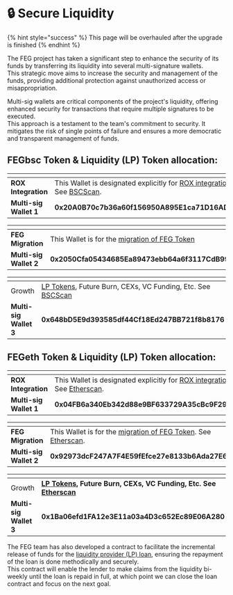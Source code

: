 # 🔒 Secure Liquidity

{% hint style="success" %}
This page will be overhauled after the upgrade is finished
{% endhint %}

The FEG project has taken a significant step to enhance the security of its funds by transferring its liquidity into several multi-signature wallets. \
This strategic move aims to increase the security and management of the funds, providing additional protection against unauthorized access or misappropriation.

Multi-sig wallets are critical components of the project's liquidity, offering enhanced security for transactions that require multiple signatures to be executed. \
This approach is a testament to the team's commitment to security. It mitigates the risk of single points of failure and ensures a more democratic and transparent management of funds.

## **FEGbsc Token & Liquidity (LP) Token allocation**:

<table data-header-hidden><thead><tr><th width="180"></th><th></th></tr></thead><tbody><tr><td><strong>ROX Integration</strong></td><td>This Wallet is designated explicitly for <a href="../../feg-smartdefi-tm/feg-upgrade/rox-to-feg.md">ROX integration</a>.  See <a href="https://bscscan.com/tx/0x500a64215d00fb1f5bc38349589c43e8e4935aad533e57c86abb09c353220816">BSCScan</a>.</td></tr><tr><td><strong>Multi-sig Wallet 1</strong></td><td><strong>0x20A0B70c7b36a60f156950A895E1ca71D16AD3Be</strong></td></tr></tbody></table>

<table data-header-hidden><thead><tr><th width="182"></th><th></th></tr></thead><tbody><tr><td><strong>FEG Migration</strong></td><td>This Wallet is for the <a href="../../feg-smartdefi-tm/feg-upgrade/">migration of </a><a href="../../feg-smartdefi-tm/feg-upgrade/">FEG Token</a></td></tr><tr><td><strong>Multi-sig Wallet 2</strong></td><td><strong>0x2050Cfa05434685Ea89473ebb64a6f3117CdB99A</strong></td></tr></tbody></table>

<table data-header-hidden><thead><tr><th width="183"></th><th></th></tr></thead><tbody><tr><td>Growth</td><td><a href="https://bscscan.com/tx/0x940a37002778e1dadf9d940340edd9bef88148da532598641eaceb21a841a8ff">LP Tokens</a>, Future Burn, CEXs, VC Funding, Etc. See <a href="https://bscscan.com/tx/0xa3fa3ae2f989afe0ae1dd2d7ab9085959081cc1515ac0a3e4acb798e185c21ec">BSCScan</a></td></tr><tr><td><strong>Multi-sig Wallet 3</strong></td><td><strong>0x648bD5E9d393585df44Cf18Ed247BB721f8b8176</strong></td></tr></tbody></table>

## **FEGeth Token & Liquidity (LP) Token allocation**:

<table data-header-hidden><thead><tr><th width="192"></th><th></th></tr></thead><tbody><tr><td><strong>ROX Integration</strong></td><td>This Wallet is designated explicitly for <a href="../../feg-smartdefi-tm/feg-upgrade/rox-to-feg.md">ROX integration</a>. See <a href="https://etherscan.io/tx/0xf440beb2b1f18cc51e365b17336c62dc6610f5a48de3e6144d7991f46b7f9634">Etherscan</a>.</td></tr><tr><td><strong>Multi-sig Wallet 1</strong></td><td><strong>0x04FB6a340Eb342d88e9BF633729A35cBc9F29405</strong></td></tr></tbody></table>

<table data-header-hidden><thead><tr><th width="192"></th><th></th></tr></thead><tbody><tr><td><strong>FEG Migration</strong></td><td>This Wallet is for the <a href="../../feg-smartdefi-tm/feg-upgrade/">migration of </a><a href="../../feg-smartdefi-tm/feg-upgrade/">FEG Token</a>. See  <a href="https://etherscan.io/tx/0xcd2305e8d0aff3b496dbd2a764a7f9d41532a1d4da15edb8f7dc2e2ab0262373">Etherscan</a>.</td></tr><tr><td><strong>Multi-sig Wallet 2</strong></td><td><strong>0x92973dcF247A7F4E59fEfce27e8133b6Ada27E62</strong></td></tr></tbody></table>

<table data-header-hidden><thead><tr><th width="192"></th><th></th></tr></thead><tbody><tr><td>Growth</td><td><a href="https://etherscan.io/tx/0x74768a30d76b05fbb000d7570503038c866a0732416bb919b0df461eeb88f679"><strong>LP Tokens</strong></a><strong>, Future Burn, CEXs, VC Funding, Etc.  See</strong> <a href="https://etherscan.io/tx/0xda7b4242e1465a70ccc33c2ec7a36fbc022f54cc1fc104e84281f95f849773b5"><strong>Etherscan</strong></a></td></tr><tr><td><strong>Multi-sig Wallet 3</strong> </td><td><strong>0x1Ba06efd1FA12e3E11a03a4D3c652Ec89E06A280</strong></td></tr></tbody></table>



The FEG team has also developed a contract to facilitate the incremental release of funds for the [liquidity provider (LP) loan](../archive/liquidity-loan-completed.md), ensuring the repayment of the loan is done methodically and securely.\
This contract will enable the lender to make claims from the liquidity bi-weekly until the loan is repaid in full, at which point we can close the loan contract and focus on the next goal.
